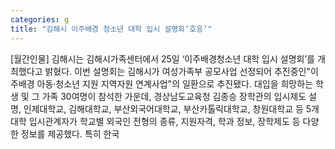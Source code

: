 ```yaml
---
categories: g
title: "김해시 이주배경 청소년 대학 입시 설명회‘호응’"
---
```

[월간인물] 김해시는 김해시가족센터에서 25일 ‘이주배경청소년 대학 입시 설명회’를 개최했다고 밝혔다. 이번 설명회는 김해시가 여성가족부 공모사업 선정되어 추진중인"이주배경 아동·청소년 지원 지역자원 연계사업"의 일환으로 추진됐다. 대입을 희망하는 학생 및 그 가족 30여명이 참석한 가운데, 경상남도교육청 김종승 장학관의 입시제도 설명, 인제대학교, 김해대학교, 부산외국어대학교, 부산카톨릭대학교, 창원대학교 등 5개 대학 입시관계자가 학교별 외국인 전형의 종류, 지원자격, 학과 정보, 장학제도 등 다양한 정보를 제공했다. 특히 한국
